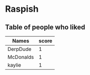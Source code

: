 # Raspish
## Table of people who liked
Names | score
--- | ---
DerpDude | 1
McDonalds | 1
kaylie | 1
